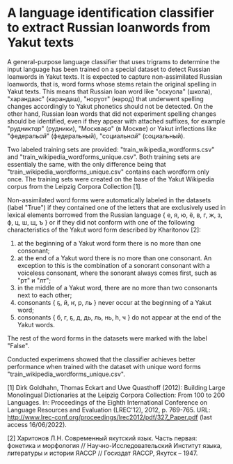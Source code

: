 # A language identification classifier to extract Russian loanwords from Yakut texts

A general-purpose language classifier that uses trigrams to determine the input language has been trained on a special dataset to detect Russian loanwords in Yakut texts. It is expected to capture non-assimilated Russian loanwords, that is, word forms whose stems retain the original spelling in Yakut texts. This means that Russian loan word like "оскуола" (школа), "харандаас" (карандаш), "норуот" (народ) that underwent spelling changes accordingly to Yakut phonetics should not be detected. On the other hand, Russian loan words that did not experiment spelling changes should be identified, even if they appear with attached suffixes, for example "рудник*тар*" (рудники), "Москва*ҕа*" (в Москве) or Yakut inflections like "федераль*ай*" (федеральный), "социальн*ай*" (социальный).

Two labeled training sets are provided: "train_wikipedia_wordforms.csv" and "train_wikipedia_wordforms_unique.csv". Both training sets are essentialy the same, with the only difference being that "train_wikipedia_wordforms_unique.csv" contains each wordform only once. The training sets were created on the base of the Yakut Wikipedia corpus from the Leipzig Corpora Collection [1].

Non-assimilated word forms were automatically labeled in the datasets (label "True") if they contained one of the letters that are exclusively used in lexical elements borrowed from the Russian language { е, я, ю, ё, в, г, ж, з, ф, ц, ш, щ, ъ } or if they did not conform with one of the following characteristics of the Yakut word form described by Kharitonov [2]:   

1. at the beginning of a Yakut word form there is no more than one consonant;
2. at the end of a Yakut word there is no more than one consonant. An exception to this is the combination of a sonorant consonant with a voiceless consonant, where the sonorant always comes first, such as "рт" и "лт";
3. in the middle of a Yakut word, there are no more than two consonants next to each other;
4. consonants { ҕ, й, ҥ, p, ль } never occur at the beginning of a Yakut word;
5. consonants { б, г, ҕ, д, дь, ль, нь, һ, ч } do not appear at the end of the Yakut words.

The rest of the word forms in the datasets were marked with the label "False".

Conducted experimens showed that the classifier achieves better performance when trained with the dataset with unique word forms "train_wikipedia_wordforms_unique.csv".


[1] Dirk Goldhahn, Thomas Eckart and Uwe Quasthoff (2012): Building Large Monolingual Dictionaries at the Leipzig Corpora Collection: From 100 to 200 Languages. In: Proceedings of the Eighth International Conference on Language Resources and Evaluation (LREC'12), 2012, p. 769-765. URL: http://www.lrec-conf.org/proceedings/lrec2012/pdf/327_Paper.pdf (last access 16/06/2022).

[2] Харитонов Л.Н. Современный якутский язык. Часть первая: фонетика и морфология // Научно-Исследовательский Институт языка, литературы и истории ЯАССР // Госиздат ЯАССР, Якутск – 1947.
